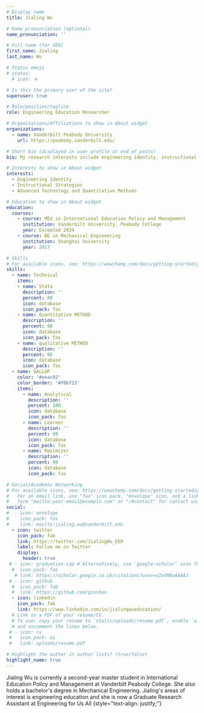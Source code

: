 ```yaml
---
# Display name
title: Jialing Wu

# Name pronunciation (optional)
name_pronunciation: ''

# Full name (for SEO)
first_name: Jialing
last_name: Wu

# Status emoji
# status:
  # icon: ☕️

# Is this the primary user of the site?
superuser: true

# Role/position/tagline
role: Engineering Education Researcher

# Organizations/Affiliations to show in About widget
organizations:
  - name: Vanderbilt Peabody University
    url: https://peabody.vanderbilt.edu/

# Short bio (displayed in user profile at end of posts)
bio: My research interests include engineering identity, instructional Strategies and advanced technology and quantitative methods in EER.

# Interests to show in About widget
interests:
  - Engineering Identity
  - Instructional Strategies
  - Advanced Technology and Quantitative Methods

# Education to show in About widget
education:
  courses:
    - course: MEd in International Education Policy and Management
      institution: Vanderbilt University, Peabody College
      year: Excepted 2024
    - course: BE in Mechanical Engineering
      institution: Shanghai University
      year: 2017

# Skills
# For available icons, see: https://wowchemy.com/docs/getting-started/page-builder/#icons
skills:
  - name: Technical
    items:
    - name: Stata
      description: ''
      percent: 80
      icon: database
      icon_pack: fas
    - name: Quantitative METHOD
      description: ''
      percent: 90
      icon: database
      icon_pack: fas
    - name: qualitative METHOD
      description: ''
      percent: 95
      icon: database
      icon_pack: fas
  - name: GALLUP
    color: '#eeac02'
    color_border: '#f0bf23'
    items:
      - name: Analytical
        description: ''
        percent: 100
        icon: database
        icon_pack: fas
      - name: Learner
        description: ''
        percent: 90
        icon: database
        icon_pack: fas
      - name: Maximizer
        description: ''
        percent: 90
        icon: database
        icon_pack: fas

# Social/Academic Networking
# For available icons, see: https://wowchemy.com/docs/getting-started/page-builder/#icons
#   For an email link, use "fas" icon pack, "envelope" icon, and a link in the
#   form "mailto:your-email@example.com" or "/#contact" for contact widget.
social:
#  - icon: envelope
#    icon_pack: fas
#    link: mailto:jialing.wu@vanderbilt.edu
  - icon: twitter
    icon_pack: fab
    link: https://twitter.com/JialingWu_EER
    label: Follow me on Twitter
    display:
      header: true
 # - icon: graduation-cap # Alternatively, use `google-scholar` icon from `ai` icon pack
  #  icon_pack: fas
   # link: https://scholar.google.co.uk/citations?user=sIwtMXoAAAAJ
 # - icon: github
  #  icon_pack: fab
  #  link: https://github.com/gcushen
  - icon: linkedin
    icon_pack: fab
    link: https://www.linkedin.com/in/jialingwueducation/
  # Link to a PDF of your resume/CV.
  # To use: copy your resume to `static/uploads/resume.pdf`, enable `ai` icons in `params.yaml`,
  # and uncomment the lines below.
 # - icon: cv
 #   icon_pack: ai
 #   link: uploads/resume.pdf

# Highlight the author in author lists? (true/false)
highlight_name: true
---
```


Jialing Wu is currently a second-year master student in International Education Policy and Management at Vanderbilt Peabody College. She also holds a bachelor's degree in Mechanical Engineering. Jialing's areas of interest is engineering education and she is now a Graduate Research Assistant at Engineering for Us All
{style="text-align: justify;"}

